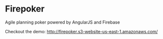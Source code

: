 Firepoker
=========

Agile planning poker powered by AngularJS and Firebase

Checkout the demo: http://firepoker.s3-website-us-east-1.amazonaws.com/
